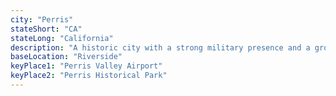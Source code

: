 ```yaml
---
city: "Perris"
stateShort: "CA"
stateLong: "California"
description: "A historic city with a strong military presence and a growing aviation industry."
baseLocation: "Riverside"
keyPlace1: "Perris Valley Airport"
keyPlace2: "Perris Historical Park"
---
```

